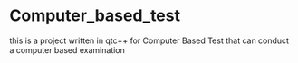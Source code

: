 # Computer_based_test
this is a project written in qtc++ for Computer Based Test that can conduct a computer based examination
